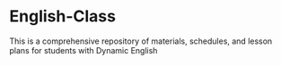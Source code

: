 # English-Class
This is a comprehensive repository of materials, schedules, and lesson plans for students with Dynamic English
